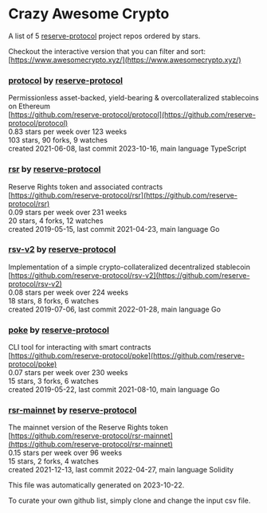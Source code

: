 # Crazy Awesome Crypto
A list of 5 [reserve-protocol](https://github.com/reserve-protocol) project repos ordered by stars.  

Checkout the interactive version that you can filter and sort: 
[https://www.awesomecrypto.xyz/](https://www.awesomecrypto.xyz/)  


### [protocol](https://github.com/reserve-protocol/protocol) by [reserve-protocol](https://github.com/reserve-protocol)  
Permissionless asset-backed, yield-bearing & overcollateralized stablecoins on Ethereum  
[https://github.com/reserve-protocol/protocol](https://github.com/reserve-protocol/protocol)  
0.83 stars per week over 123 weeks  
103 stars, 90 forks, 9 watches  
created 2021-06-08, last commit 2023-10-16, main language TypeScript  


### [rsr](https://github.com/reserve-protocol/rsr) by [reserve-protocol](https://github.com/reserve-protocol)  
Reserve Rights token and associated contracts  
[https://github.com/reserve-protocol/rsr](https://github.com/reserve-protocol/rsr)  
0.09 stars per week over 231 weeks  
20 stars, 4 forks, 12 watches  
created 2019-05-15, last commit 2021-04-23, main language Go  


### [rsv-v2](https://github.com/reserve-protocol/rsv-v2) by [reserve-protocol](https://github.com/reserve-protocol)  
Implementation of a simple crypto-collateralized decentralized stablecoin  
[https://github.com/reserve-protocol/rsv-v2](https://github.com/reserve-protocol/rsv-v2)  
0.08 stars per week over 224 weeks  
18 stars, 8 forks, 6 watches  
created 2019-07-06, last commit 2022-01-28, main language Go  


### [poke](https://github.com/reserve-protocol/poke) by [reserve-protocol](https://github.com/reserve-protocol)  
CLI tool for interacting with smart contracts  
[https://github.com/reserve-protocol/poke](https://github.com/reserve-protocol/poke)  
0.07 stars per week over 230 weeks  
15 stars, 3 forks, 6 watches  
created 2019-05-22, last commit 2021-08-10, main language Go  


### [rsr-mainnet](https://github.com/reserve-protocol/rsr-mainnet) by [reserve-protocol](https://github.com/reserve-protocol)  
The mainnet version of the Reserve Rights token  
[https://github.com/reserve-protocol/rsr-mainnet](https://github.com/reserve-protocol/rsr-mainnet)  
0.15 stars per week over 96 weeks  
15 stars, 2 forks, 4 watches  
created 2021-12-13, last commit 2022-04-27, main language Solidity  


This file was automatically generated on 2023-10-22.  

To curate your own github list, simply clone and change the input csv file.  